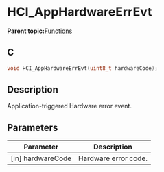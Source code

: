 # HCI\_AppHardwareErrEvt

**Parent topic:**[Functions](GUID-2AF5C6F3-7213-41AE-BCA9-8AD362F84E5C.md)

## C

```c
void HCI_AppHardwareErrEvt(uint8_t hardwareCode);
```

## Description

Application-triggered Hardware error event.

## Parameters

|Parameter|Description|
|---------|-----------|
|\[in\] hardwareCode|Hardware error code.|

